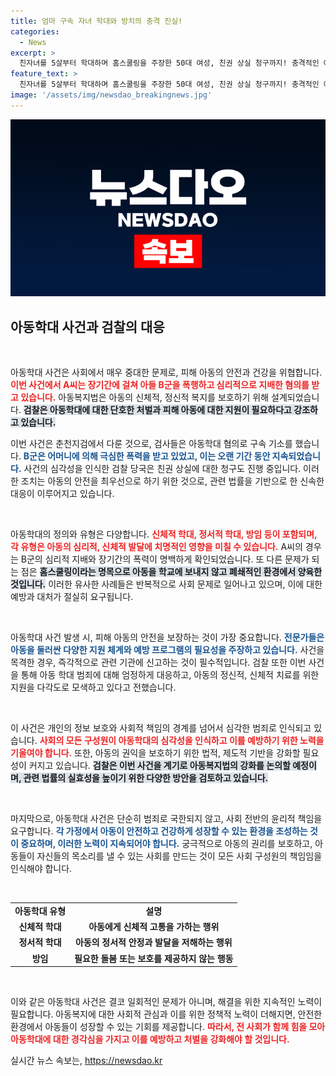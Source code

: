 ```yaml
---
title: 엄마 구속 자녀 학대와 방치의 충격 진실!
categories:
  - News
excerpt: >
  친자녀를 5살부터 학대하며 홈스쿨링을 주장한 50대 여성, 친권 상실 청구까지! 충격적인 아동학대 사건의 전말과 검찰의 강력한 대응을 확인하세요!
feature_text: >
  친자녀를 5살부터 학대하며 홈스쿨링을 주장한 50대 여성, 친권 상실 청구까지! 충격적인 아동학대 사건의 전말과 검찰의 강력한 대응을 확인하세요!
image: '/assets/img/newsdao_breakingnews.jpg'
---
```


<p><img src="/assets/img/newsdao_breakingnews.jpg" alt="pcversion 속보" /></p>

<h2 data-ke-size="size26">아동학대 사건과 검찰의 대응</h2>

<p data-ke-size="size16">&nbsp;</p>

<p>아동학대 사건은 사회에서 매우 중대한 문제로, 피해 아동의 안전과 건강을 위협합니다. <b><span style="color: #ee2323;">이번 사건에서 A씨는 장기간에 걸쳐 아들 B군을 폭행하고 심리적으로 지배한 혐의를 받고 있습니다.</span></b> 아동복지법은 아동의 신체적, 정신적 복지를 보호하기 위해 설계되었습니다. <b><span style="background-color: #21538527;">검찰은 아동학대에 대한 단호한 처벌과 피해 아동에 대한 지원이 필요하다고 강조하고 있습니다.</span></b> </p>

<p>이번 사건은 춘천지검에서 다룬 것으로, 검사들은 아동학대 혐의로 구속 기소를 했습니다. <b><span style="color: #1a5490;">B군은 어머니에 의해 극심한 폭력을 받고 있었고, 이는 오랜 기간 동안 지속되었습니다.</span></b> 사건의 심각성을 인식한 검찰 당국은 친권 상실에 대한 청구도 진행 중입니다. 이러한 조치는 아동의 안전을 최우선으로 하기 위한 것으로, 관련 법률을 기반으로 한 신속한 대응이 이루어지고 있습니다.</p>

<p data-ke-size="size16">&nbsp;</p>

<p>아동학대의 정의와 유형은 다양합니다. <b><span style="color: #ee2323;">신체적 학대, 정서적 학대, 방임 등이 포함되며, 각 유형은 아동의 심리적, 신체적 발달에 치명적인 영향을 미칠 수 있습니다.</span></b> A씨의 경우는 B군의 심리적 지배와 장기간의 폭력이 명백하게 확인되었습니다. 또 다른 문제가 되는 점은 <b><span style="background-color: #21538527;">홈스쿨링이라는 명목으로 아동을 학교에 보내지 않고 폐쇄적인 환경에서 양육한 것입니다.</span></b> 이러한 유사한 사례들은 반복적으로 사회 문제로 일어나고 있으며, 이에 대한 예방과 대처가 절실히 요구됩니다.</p>

<p data-ke-size="size16">&nbsp;</p>

<p>아동학대 사건 발생 시, 피해 아동의 안전을 보장하는 것이 가장 중요합니다. <b><span style="color: #1a5490;">전문가들은 아동을 둘러싼 다양한 지원 체계와 예방 프로그램의 필요성을 주장하고 있습니다.</span></b> 사건을 목격한 경우, 즉각적으로 관련 기관에 신고하는 것이 필수적입니다. 검찰 또한 이번 사건을 통해 아동 학대 범죄에 대해 엄정하게 대응하고, 아동의 정신적, 신체적 치료를 위한 지원을 다각도로 모색하고 있다고 전했습니다.</p>

<p data-ke-size="size16">&nbsp;</p>

<p>이 사건은 개인의 정보 보호와 사회적 책임의 경계를 넘어서 심각한 범죄로 인식되고 있습니다. <b><span style="color: #ee2323;">사회의 모든 구성원이 아동학대의 심각성을 인식하고 이를 예방하기 위한 노력을 기울여야 합니다.</span></b> 또한, 아동의 권익을 보호하기 위한 법적, 제도적 기반을 강화할 필요성이 커지고 있습니다. <b><span style="background-color: #21538527;">검찰은 이번 사건을 계기로 아동복지법의 강화를 논의할 예정이며, 관련 법률의 실효성을 높이기 위한 다양한 방안을 검토하고 있습니다.</span></b> </p>

<p data-ke-size="size16">&nbsp;</p>

<p>마지막으로, 아동학대 사건은 단순히 범죄로 국한되지 않고, 사회 전반의 윤리적 책임을 요구합니다. <b><span style="color: #1a5490;">각 가정에서 아동이 안전하고 건강하게 성장할 수 있는 환경을 조성하는 것이 중요하며, 이러한 노력이 지속되어야 합니다.</span></b> 궁극적으로 아동의 권리를 보호하고, 아동들이 자신들의 목소리를 낼 수 있는 사회를 만드는 것이 모든 사회 구성원의 책임임을 인식해야 합니다. </p>

<p data-ke-size="size16">&nbsp;</p>

<table style="width: 100%; border-collapse: collapse;">
<tr>
<td style="text-align: center; height: 17px;"><b>아동학대 유형</b></td>
<td style="text-align: center; height: 17px;"><b>설명</b></td>
</tr>
<tr>
<td style="text-align: center; height: 17px;"><b>신체적 학대</b></td>
<td style="text-align: center; height: 17px;"><b>아동에게 신체적 고통을 가하는 행위</b></td>
</tr>
<tr>
<td style="text-align: center; height: 17px;"><b>정서적 학대</b></td>
<td style="text-align: center; height: 17px;"><b>아동의 정서적 안정과 발달을 저해하는 행위</b></td>
</tr>
<tr>
<td style="text-align: center; height: 17px;"><b>방임</b></td>
<td style="text-align: center; height: 17px;"><b>필요한 돌봄 또는 보호를 제공하지 않는 행동</b></td>
</tr>
</table>

<p data-ke-size="size16">&nbsp;</p>

<p>이와 같은 아동학대 사건은 결코 일회적인 문제가 아니며, 해결을 위한 지속적인 노력이 필요합니다. 아동복지에 대한 사회적 관심과 이를 위한 정책적 노력이 더해지면, 안전한 환경에서 아동들이 성장할 수 있는 기회를 제공합니다. <b><span style="color: #ee2323;">따라서, 전 사회가 함께 힘을 모아 아동학대에 대한 경각심을 가지고 이를 예방하고 처벌을 강화해야 할 것입니다.</span></b></p>
실시간 뉴스 속보는, <a href="https://newsdao.kr" rel="dofollow">https://newsdao.kr</a>


